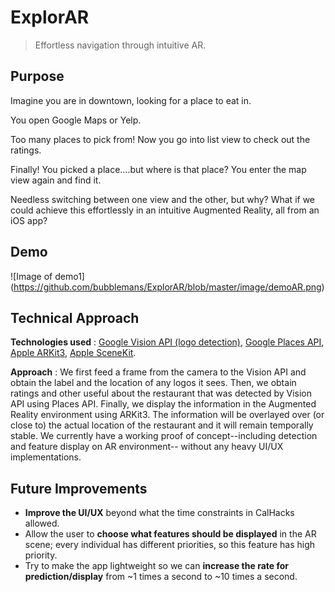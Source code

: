 # ExplorAR

> Effortless navigation through intuitive AR.

## Purpose

Imagine you are in downtown, looking for a place to eat in. 

You open Google Maps or Yelp.

<!-- image of restaurants on a map in Yelp -->

Too many places to pick from! Now you go into list view to check out the ratings.

<!-- list view of restaurants in yelp/Google -->

Finally! You picked a place....but where is that place? You enter the map view again and find it.

Needless switching between one view and the other, but why? What if we could achieve this effortlessly in an intuitive Augmented Reality, all from an iOS app?

## Demo
![Image of demo1]
(https://github.com/bubblemans/ExplorAR/blob/master/image/demoAR.png)
<!-- image of app detecting restaurants and displaying rating -->

<!-- video showing temporal stability of displayed information -->

## Technical Approach

__Technologies used__ : [Google Vision API (logo detection)](https://cloud.google.com/vision/docs/detecting-logos), [Google Places API](https://developers.google.com/places/web-service/search), [Apple ARKit3](https://developer.apple.com/augmented-reality/arkit/), [Apple SceneKit](https://developer.apple.com/documentation/scenekit).

__Approach__ : We first feed a frame from the camera to the Vision API and obtain the label and the location of any logos it sees. Then, we obtain ratings and other useful about the restaurant that was detected by Vision API using Places API. Finally, we display the information in the Augmented Reality environment using ARKit3. The information will be overlayed over (or close to) the actual location of the restaurant and it will remain temporally stable. We currently have a working proof of concept--including detection and feature display on AR environment-- without any heavy UI/UX implementations.

## Future Improvements

* __Improve the UI/UX__ beyond what the time constraints in CalHacks allowed. 
* Allow the user to __choose what features should be displayed__ in the AR scene; every individual has different priorities, so this feature has high priority.
* Try to make the app lightweight so we can __increase the rate for prediction/display__ from ~1 times a second to ~10 times a second.
